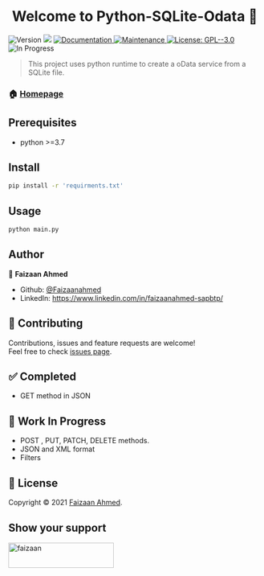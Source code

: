 <h1 align="center">Welcome to Python-SQLite-Odata 👋</h1>
<p>
  <img alt="Version" src="https://img.shields.io/badge/version-0.0.1-blue.svg?cacheSeconds=2592000" />
  <img src="https://img.shields.io/badge/python-%3E%3D3.7.0-blue.svg" />
  <a href="https://github.com/kefranabg/readme-md-generator#readme" target="_blank">
    <img alt="Documentation" src="https://img.shields.io/badge/documentation-yes-brightgreen.svg" />
  </a>
  <a href="https://github.com/TheBroda/Python-SQLite-Odata/graphs/commit-activity" target="_blank">
    <img alt="Maintenance" src="https://img.shields.io/badge/Maintained%3F-yes-green.svg" />
  </a>
  <a href="https://github.com/kefranabg/readme-md-generator/blob/master/LICENSE" target="_blank">
    <img alt="License: GPL--3.0" src="https://img.shields.io/github/license/TheBroda/Python-SQLite-Odata" />
  </a>
<img alt="In Progress" src="https://img.shields.io/badge/In Progress-yes-yellow.svg" />
</p>

> This project uses python runtime to create a oData service from a SQLite file.

### 🏠 [Homepage](https://github.com/TheBroda/Python-SQLite-Odata)

## Prerequisites

- python >=3.7

## Install

```sh
pip install -r 'requirments.txt'
```

## Usage

```sh
python main.py
```

## Author

👤 **Faizaan Ahmed**

* Github: [@Faizaanahmed](https://github.com/FaizaanAhmed)
* LinkedIn: https://www.linkedin.com/in/faizaanahmed-sapbtp/

## 🤝 Contributing

Contributions, issues and feature requests are welcome!<br />Feel free to check [issues page](https://github.com/TheBroda/Python-SQLite-Odata/issues). 

[comment]: <> (You can also take a look at the [contributing guide]&#40;https://github.com/kefranabg/readme-md-generator/blob/master/CONTRIBUTING.md&#41;.)


## ✅ Completed
 
* GET method in JSON

## 🚧 Work In Progress
 
* POST , PUT, PATCH, DELETE methods.
* JSON and XML format
* Filters

## 📝 License

Copyright © 2021 [Faizaan Ahmed](https://github.com/TheBroda).<br />

## Show your support

<p><a href="https://www.buymeacoffee.com/faizaan"> <img align="left" src="https://cdn.buymeacoffee.com/buttons/v2/default-yellow.png" height="50" width="210" alt="faizaan" /></a></p><br><br>
